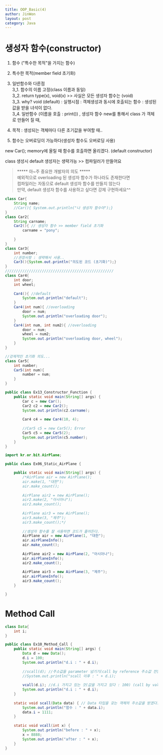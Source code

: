 ```yaml
---
title: OOP_Basic(4)
author: JinWon
layout: post
category: Java
---
```


# 생성자 함수(constructor)

1. 함수 ("특수한 목적"을 가지는 함수)
2. 특수한 목적(member field 초기화)

3. 일반함수와 다른점 <br>
3_1. 함수의 이름 고정(class 이름과 동일) <br>
3_2. return type(x), void(x) >> 사실은 모든 생성자 함수는 (void) <br>
3_3. why? void (default) : 실행시점 : 객체생성과 동시에 호출되는 함수 : 생성된 값을 받을 녀석이 없다. <br>
3_4. 일반함수 (이름을 호출 : print()) , 생성자 함수 new를 통해서 class 가 객체로 만들어 질 때, <br>

4. 목적 : 생성되는 객체마다 다른 초기값을 부여할 때..

5. 함수는 오버로딩이 가능하다(생성자 함수도 오버로딩 사용)

new Car(); memory에 올릴 때 함수를 호출하면 올리겠다. (default constructor)

class 생성시 default 생성자는 생략가능 >> 컴파일러가 만들어요

> ***** 아~주 중요한 개발자의 의도 ***** <br>
예외적으로 overloading 된 생성자 함수가 하나라도 존재한다면 <br>
컴파일러는 자동으로 default 생성자 함수를 만들지 않는다 <br>
만약, default 생성자 함수를 사용하고 싶다면 강제 구현하세요^^ <br>

~~~java
class Car{
	String name;
	//Car(){ System.out.println("나 생성자 함수야");}
}
class Car2{
	String carname;
	Car2(){ // 생성자 함수 >> member field 초기화
		carname = "pony";
		
	}
}
class Car3{
	int number;
	//권장사항 : 생략해서 사용..
	Car3(){System.out.println("의도된 코드 (초기화)");}
}
//////////////////////////////////////////////////
class Car4{
	int door;
	int wheel;
	
	Car4(){ //default
		System.out.println("default");
	}
	Car4(int num){ //overloading
		door = num;
		System.out.println("overloading door");
	}
	Car4(int num, int num2){ //overloading
		door = num;
		wheel = num2;
		System.out.println("overloading door, wheel");
	}
}

//강제적인 초기화 의도...
class Car5{
	int number;
	Car5(int num){
		number = num;
	}
}

public class Ex13_Constructor_Function {
	public static void main(String[] args) {
		Car c = new Car();
		Car2 c2 = new Car2();
		System.out.println(c2.carname);
		
		Car4 c4 = new Car4(10, 4);
		
		//Car5 c5 = new Car5(); Error
		Car5 c5 = new Car5(2);
		System.out.println(c5.number);
	}
}
~~~


~~~java
import kr.or.bit.AirPlane;

public class Ex06_Static_AirPlane {

	public static void main(String[] args) {
		/*AirPlane air = new AirPlane();
		air.make(1, "대한");
		air.make_count();
		
		AirPlane air2 = new AirPlane();
		air2.make(2, "아시아나");
		air2.make_count();
		
		AirPlane air3 = new AirPlane();
		air3.make(3, "제주");
		air3.make_count();*/
		
		//생성자 함수를 잘 사용하면 코드가 줄어든다.
		AirPlane air = new AirPlane(1, "대한");
		air.airPlaneInfo();
		air.make_count();
		
		AirPlane air2 = new AirPlane(2, "아시아나");
		air.airPlaneInfo();
		air2.make_count();
		
		AirPlane air3 = new AirPlane(3, "제주");
		air.airPlaneInfo();
		air3.make_count();
	}

}
~~~

# Method Call

~~~java
class Data{
	int i;
}

public class Ex10_Method_Call {
	public static void main(String[] args) {
		Data d = new Data();
		d.i = 100;
		System.out.println("d.i : " + d.i);
		
		//scall(d); //주소값을 parameter 넘기기(call by reference 주소값 전달)
		//System.out.println("scall 이후 : " + d.i);
		
		vcall(d.i); //d.i 가지고 있는 것(값을 가지고 있다 : 100) (call by value 값 전달)
		System.out.println("d.i : " + d.i);
	}
	
	static void scall(Data data) { // Data 타입을 갖는 객체의 주소값을 받겠다.
		System.out.println("함수 : " + data.i);
		data.i = 1111;
	}
	
	static void vcall(int x) {
		System.out.println("before : " + x);
		x = 8888;
		System.out.println("after : " + x);
	}
}
~~~